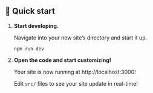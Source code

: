## 🚀 Quick start

1.  **Start developing.**

    Navigate into your new site’s directory and start it up.

    ```shell
    npm run dev
    ```

2.  **Open the code and start customizing!**

    Your site is now running at http://localhost:3000!

    Edit `src/` files to see your site update in real-time!